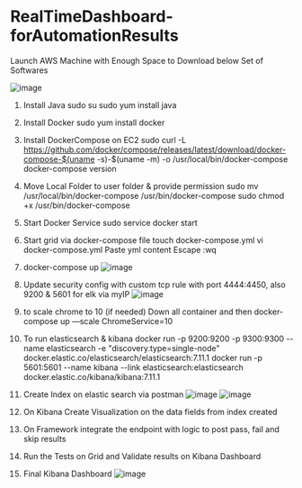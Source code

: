 # RealTimeDashboard-forAutomationResults

Launch AWS Machine with Enough Space to Download below Set of Softwares

![image](https://github.com/user-attachments/assets/fb601a6c-51a5-4743-9e08-37c0801e1216)

1) Install Java
sudo su
sudo yum install java

3) Install Docker
sudo yum install docker

4)  Install DockerCompose on EC2
sudo curl -L https://github.com/docker/compose/releases/latest/download/docker-compose-$(uname -s)-$(uname -m) -o /usr/local/bin/docker-compose
docker-compose version

4) Move Local Folder to user folder & provide permission
sudo mv /usr/local/bin/docker-compose /usr/bin/docker-compose
sudo chmod +x /usr/bin/docker-compose

5) Start Docker Service
sudo service docker start

6) Start grid via docker-compose file
touch docker-compose.yml
vi docker-compose.yml
Paste yml content
Escape :wq

7) docker-compose up
![image](https://github.com/user-attachments/assets/7b1a8cf2-3e64-418f-8e99-d72993b34279)

8) Update security config with custom tcp rule with port 4444:4450, also 9200 & 5601 for elk via myIP
![image](https://github.com/user-attachments/assets/1177c85e-3eee-4677-b101-65ec538a82cb)

9) to scale chrome to 10 (if needed)
Down all container and then
docker-compose up —scale ChromeService=10

10) To run elasticsearch & kibana
docker run -p 9200:9200 -p 9300:9300 --name elasticsearch -e "discovery.type=single-node"  docker.elastic.co/elasticsearch/elasticsearch:7.11.1
docker run -p 5601:5601 --name kibana --link elasticsearch:elasticsearch docker.elastic.co/kibana/kibana:7.11.1

11) Create Index on elastic search via postman
![image](https://github.com/user-attachments/assets/79bc9fdc-bae3-4ab2-badb-d20f1892ff3b)
![image](https://github.com/user-attachments/assets/c4804254-3dc9-4f7a-acab-324c364bc311)

12) On Kibana Create Visualization on the data fields from index created

13) On Framework integrate the endpoint with logic to post pass, fail and skip results

14) Run the Tests on Grid and Validate results on Kibana Dashboard

15) Final Kibana Dashboard
![image](https://github.com/user-attachments/assets/faf861a4-b541-41ec-b81b-c3cc2b272629)
